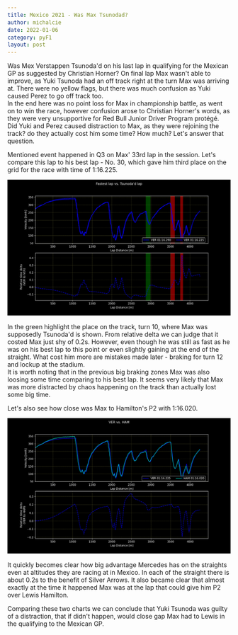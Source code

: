 ```yaml
---
title: Mexico 2021 - Was Max Tsunodad?
author: michalcie
date: 2022-01-06
category: pyF1
layout: post
---
```


Was Mex Verstappen Tsunoda'd on his last lap in qualifying for the Mexican GP as suggested by Christian Horner?
On final lap Max wasn't able to improve, as Yuki Tsunoda had an off track right at the turn Max was arriving at.
There were no yellow flags, but there was much confusion as Yuki caused Perez to go off track too.  
In the end here was no point loss for Max in championship battle, as went on to win the race, however confusion arose to Christian Horner's words, as they were very unsupportive for Red Bull Junior Driver Program protégé.  
Did Yuki and Perez caused distraction to Max, as they were rejoining the track? do they actually cost him some time? How much?
Let's answer that question.  
  
Mentioned event happened in Q3 on Max' 33rd lap in the session. Let's compare this lap to his best lap - No. 30, which gave him third place on the grid for the race with time of 1:16.225.

![](../Analysis/Mexico2021/Qual_Analysis_VerFastestLapvsTsunodad.png)

In the green highlight the place on the track, turn 10, where Max was supposedly Tsunoda'd is shown. From relative delta we can judge that it costed Max just shy of 0.2s. However, even though he was still as fast as he was on his best lap to this point or even slightly gaining at the end of the straight. What cost him more are mistakes made later - braking for turn 12 and lockup at the stadium.  
It is worth noting that in the previous big braking zones Max was also loosing some time comparing to his best lap. It seems very likely that Max was more distracted by chaos happening on the track than actually lost some big time.

Let's also see how close was Max to Hamilton's P2 with 1:16.020.

![](../Analysis/Mexico2021/Qual_Overlay_HotLap_VERvsHAM.png)

It quickly becomes clear how big advantage Mercedes has on the straights even at altitudes they are racing at in Mexico. In each of the straight there is about 0.2s to the benefit of Silver Arrows. It also became clear that almost exactly at the time it happened Max was at the lap that could give him P2 over Lewis Hamilton. 
  
Comparing these two charts we can conclude that Yuki Tsunoda was guilty of a distraction, that if didn't happen, would close gap Max had to Lewis in the qualifying to the Mexican GP. 